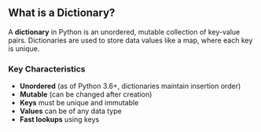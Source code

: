 ## What is a Dictionary?

A **dictionary** in Python is an unordered, mutable collection of key-value pairs. Dictionaries are used to store data values like a map, where each key is unique.

### Key Characteristics

- **Unordered** (as of Python 3.6+, dictionaries maintain insertion order)
- **Mutable** (can be changed after creation)
- **Keys** must be unique and immutable
- **Values** can be of any data type
- **Fast lookups** using keys
